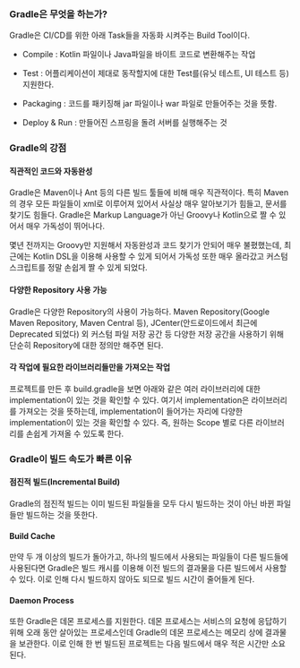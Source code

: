### Gradle은 무엇을 하는가?

Gradle은 CI/CD를 위한 아래 Task들을 자동화 시켜주는 Build Tool이다.

- Compile
  : Kotlin 파일이나 Java파일을 바이트 코드로 변환해주는 작업

- Test
  : 어플리케이션이 제대로 동작할지에 대한 Test를(유닛 테스트, UI 테스트 등) 지원한다.

- Packaging
  : 코드를 패키징해 jar 파일이나 war 파일로 만들어주는 것을 뜻함.

- Deploy & Run
  : 만들어진 스프링을 돌려 서버를 실행해주는 것

### Gradle의 강점

#### 직관적인 코드와 자동완성

Gradle은 Maven이나 Ant 등의 다른 빌드 툴들에 비해 매우 직관적이다. 특히 Maven의 경우 모든 파일들이 xml로 이루어져 있어서
사실상 매우 알아보기가 힘들고, 문서를 찾기도 힘들다. Gradle은 Markup Language가 아닌 Groovy나 Kotlin으로 짤 수 있어서
매우 가독성이 뛰어나다.

몇년 전까지는 Groovy만 지원해서 자동완성과 코드 찾기가 안되어 매우 불폈했는데,
최근에는 Kotlin DSL을 이용해 사용할 수 있게 되어서 가독성 또한 매우 올라갔고 커스텀 스크립트를 정말 손쉽게 짤 수 있게 되었다.

#### 다양한 Repository 사용 가능

Gradle은 다양한 Repository의 사용이 가능하다. Maven Repository(Google Maven Repository, Maven Central 등),
JCenter(안드로이드에서 최근에 Deprecated 되었다) 외 커스텀 파일 저장 공간 등 다양한 저장 공간을 사용하기 위해
단순히 Repository에 대한 정의만 해주면 된다.

#### 각 작업에 필요한 라이브러리들만을 가져오는 작업

프로젝트를 만든 후 build.gradle을 보면 아래와 같은 여러 라이브러리에 대한 implementation이 있는 것을
확인할 수 있다. 여기서 implementation은 라이브러리를 가져오는 것을 뜻하는데,
implementation이 들어가는 자리에 다양한 implementation이 있는 것을 확인할 수 있다.
즉, 원하는 Scope 별로 다른 라이브러리를 손쉽게 가져올 수 있도록 한다.

### Gradle이 빌드 속도가 빠른 이유

#### 점진적 빌드(Incremental Build)

Gradle의 점진적 빌드는 이미 빌드된 파일들을 모두 다시 빌드하는 것이 아닌 바뀐 파일들만 빌드하는 것을 뜻한다.

#### Build Cache

만약 두 개 이상의 빌드가 돌아가고, 하나의 빌드에서 사용되는 파일들이 다른 빌드들에 사용된다면
Gradle은 빌드 캐시를 이용해 이전 빌드의 결과물을 다른 빌드에서 사용할 수 있다.
이로 인해 다시 빌드하지 않아도 되므로 빌드 시간이 줄어들게 된다.

#### Daemon Process

또한 Gradle은 데몬 프로세스를 지원한다. 데몬 프로세스는 서비스의 요청에 응답하기 위해 오래 동안 살아있는 프로세스인데
Gradle의 데몬 프로세스는 메모리 상에 결과물을 보관한다. 이로 인해 한 번 빌드된 프로젝트는 다음 빌드에서 매우 적은
시간만 소요된다.
